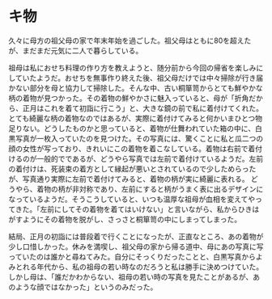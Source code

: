 # キ物
久々に母方の祖父母の家で年末年始を過ごした。祖父母はともに80を超えたが、まだまだ元気に二人で暮らしている。

祖母は私におせち料理の作り方を教えようと、随分前から今回の帰省を楽しみにしていたようだ。おせちを無事作り終えた後、祖父母だけでは中々掃除が行き届かない部分を母と協力して掃除した。そんな中、古い桐箪笥からとても鮮やかな柄の着物が見つかった。その着物の鮮やかさに魅入っていると、母が「折角だから、正月はこれを着て初詣に行こう」と、大きな鏡の前で私に着付けてくれた。とても綺麗な柄の着物なのではあるが、実際に着付けてみると何かいまひとつ物足りない。どうしたものかと思っていると、着物が仕舞われていた箱の中に、白黒写真が一枚入っていたのを見つけた。その写真には、驚くことに私と瓜二つの顔の女性が写っており、きれいにこの着物を着こなしている。着物は右前で着付けるのが一般的でであるが、どうやら写真では左前で着付けているようだ。左前の着付けは、死装束の着方として縁起が悪いとされているので少しためらったが、写真通り実際に左前で着付けてみると、着物の柄が実に綺麗に表れる。
どうやら、着物の柄が非対称であり、左前にすると柄がうまく表に出るデザインになっているようだ。そうこうしていると、いつも温厚な祖母が血相を変えてやってきた。「左前にしてその着物を着てはいけない」と言いながら、私からひきはがすようにその着物を脱がし、さっさと桐箪笥の中にしまってしまった。

結局、正月の初詣には普段着で行くことになったが、正直なところ、あの着物が少し口惜しかった。休みを満喫し、祖父母の家から帰る道中、母にあの写真に写っていたのは誰かと尋ねてみた。自分にそっくりだったことと、白黒写真からよみとれる年代から、私の祖母の若い時なのだろうと私は勝手に決めつけていた。しかし母は、「誰だかわからない、祖母の若い時の写真を見たことがあるが、あのような顔ではなかった」というのみだった。
